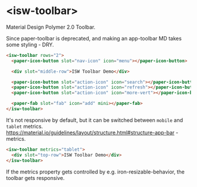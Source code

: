 # \<isw-toolbar\>

Material Design Polymer 2.0 Toolbar.

Since paper-toolbar is deprecated, and making an app-toolbar MD takes some styling - DRY.

```html
<isw-toolbar rows="2">
  <paper-icon-button slot="nav-icon" icon="menu"></paper-icon-button>

  <div slot="middle-row">ISW Toolbar Demo</div>

  <paper-icon-button slot="action-icon" icon="search"></paper-icon-button>
  <paper-icon-button slot="action-icon" icon="refresh"></paper-icon-button>
  <paper-icon-button slot="action-icon" icon="more-vert"></paper-icon-button>

  <paper-fab slot="fab" icon="add" mini></paper-fab>
</isw-toolbar>
```

It's not responsive by default, but it can be switched between `mobile` and `tablet` metrics.
https://material.io/guidelines/layout/structure.html#structure-app-bar - metrics.

```html
<isw-toolbar metrics="tablet">
  <div slot="top-row">ISW Toolbar Demo</div>
</isw-toolbar>
```

If the metrics property gets controlled by e.g. iron-resizable-behavior, the toolbar gets responsive.